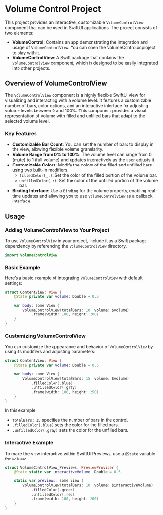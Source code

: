 
# Volume Control Project

This project provides an interactive, customizable `VolumeControlView` component that can be used in SwiftUI applications. The project consists of two elements:

- **VolumeControl**: Contains an app demonstrating the integration and usage of `VolumeControlView`. You can open the VolumeContro.xcproject to play with it.
- **VolumeControlView**: A Swift package that contains the `VolumeControlView` component, which is designed to be easily integrated into other projects.

## Overview of VolumeControlView

The `VolumeControlView` component is a highly flexible SwiftUI view for visualizing and interacting with a volume level. It features a customizable number of bars, color options, and an interactive interface for adjusting volume levels between 0 and 100%. This component provides a visual representation of volume with filled and unfilled bars that adapt to the selected volume level.

### Key Features

- **Customizable Bar Count**: You can set the number of bars to display in the view, allowing flexible volume granularity.
- **Volume Range from 0% to 100%**: The volume level can range from 0 (mute) to 1 (full volume) and updates interactively as the user adjusts it.
- **Customizable Colors**: Modify the colors of the filled and unfilled bars using two built-in modifiers.
  - `filledColor(_:)`: Set the color of the filled portion of the volume bar.
  - `unfilledColor(_:)`: Set the color of the unfilled portion of the volume bar.
- **Binding Interface**: Use a `Binding` for the volume property, enabling real-time updates and allowing you to use `VolumeControlView` as a callback interface.

## Usage

### Adding VolumeControlView to Your Project

To use `VolumeControlView` in your project, include it as a Swift package dependency by referencing the `VolumeControlView` directory. 

```swift
import VolumeControlView
```

### Basic Example

Here’s a basic example of integrating `VolumeControlView` with default settings:

```swift
struct ContentView: View {
    @State private var volume: Double = 0.5

    var body: some View {
        VolumeControlView(totalBars: 10, volume: $volume)
            .frame(width: 100, height: 200)
    }
}
```

### Customizing VolumeControlView

You can customize the appearance and behavior of `VolumeControlView` by using its modifiers and adjusting parameters:

```swift
struct ContentView: View {
    @State private var volume: Double = 0.5

    var body: some View {
        VolumeControlView(totalBars: 15, volume: $volume)
            .filledColor(.blue)
            .unfilledColor(.gray)
            .frame(width: 100, height: 250)
    }
}
```

In this example:
- `totalBars: 15` specifies the number of bars in the control.
- `.filledColor(.blue)` sets the color for the filled bars.
- `.unfilledColor(.gray)` sets the color for the unfilled bars.

### Interactive Example

To make the view interactive within SwiftUI Previews, use a `@State` variable for `volume`:

```swift
struct VolumeControlView_Previews: PreviewProvider {
    @State static var interactiveVolume: Double = 0.5

    static var previews: some View {
        VolumeControlView(totalBars: 10, volume: $interactiveVolume)
            .filledColor(.green)
            .unfilledColor(.red)
            .frame(width: 100, height: 200)
    }
}
```
